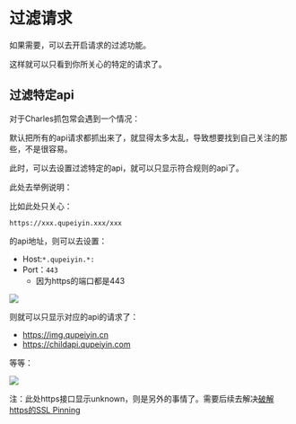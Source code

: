 # 过滤请求

如果需要，可以去开启请求的过滤功能。

这样就可以只看到你所关心的特定的请求了。

## 过滤特定api

对于Charles抓包常会遇到一个情况：

默认把所有的api请求都抓出来了，就显得太多太乱，导致想要找到自己关注的那些，不是很容易。

此时，可以去设置过滤特定的api，就可以只显示符合规则的api了。

此处去举例说明：

比如此处只关心：

`https://xxx.qupeiyin.xxx/xxx`

的api地址，则可以去设置：

* Host:`*.qupeiyin.*:`
* Port：`443`
  * 因为https的端口都是443

![](../assets/img/ssl_proxying_filter_rule_port.png)

则就可以只显示对应的api的请求了：

* https://img.qupeiyin.cn
* https://childapi.qupeiyin.com

等等：

![](../assets/img/charles_show_filtered_api.png)

注：此处https接口显示unknown，则是另外的事情了。需要后续去解决[破解https的SSL Pinning](../how_capture_app/complex_https/https_ssl_pinning/README.md)
